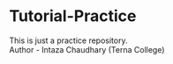# Tutorial-Practice
This is just a practice repository.
<br>
Author - Intaza Chaudhary (Terna College)
